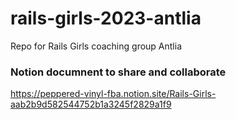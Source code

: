 # rails-girls-2023-antlia
Repo for Rails Girls coaching group Antlia

### Notion documnent to share and collaborate
https://peppered-vinyl-fba.notion.site/Rails-Girls-aab2b9d582544752b1a3245f2829a1f9
